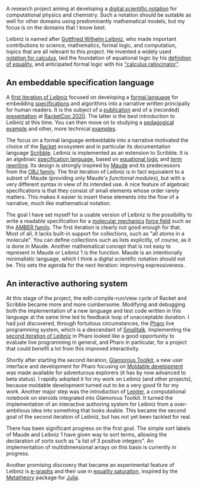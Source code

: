 A research project aiming at developing a [digital scientific notation](Digital%20scientific%20notation.md) for computational physics and chemistry. Such a notation should be suitable as well for other domains using predominantly mathematical models, but my focus is on the domains that I know best.

Leibniz is named after
[Gottfried Wilhelm Leibniz](https://en.wikipedia.org/wiki/Gottfried_Wilhelm_Leibniz),
who made important contributions to science, mathematics, formal
logic, and computation, topics that are all relevant to this project.
He invented a widely used [notation for calculus](https://en.wikipedia.org/wiki/Leibniz%27s_notation),
laid the foundation of equational logic by his [definition of equality](https://en.wikipedia.org/wiki/Equality_(mathematics)),
and anticipated formal logic with his ["calculus ratiocinator"](https://en.wikipedia.org/wiki/Calculus_ratiocinator).

## An embeddable specification language

A [first iteration of Leibniz](https://github.com/khinsen/leibniz) focused on developing a [formal language](Formal%20language.md) for embedding [specifications](Specification.md) and algorithms into a narrative written principally for human readers. It is the subject of a [publication](https://doi.org/10.7717/peerj-cs.158) and of a (recorded) [presentation](https://youtu.be/YbznItQpALo?t=2104) at [RacketCon 2020](https://con.racket-lang.org/2020/). The latter is the best introduction to Leibniz at this time. You can then move on to studying a [pedagogical example](https://khinsen.net/leibniz-examples/examples/leibniz-by-example.html) and other, more technical [examples](https://khinsen.net/leibniz-examples/).

The focus on a formal language embeddable into a narrative motivated the choice of the [Racket](https://racket-lang.org/) ecosystem and in particular its documentation language [Scribble](https://docs.racket-lang.org/scribble/). Leibniz is implemented as an extension to Scribble. It is an algebraic [specification language](https://en.wikipedia.org/wiki/Specification_language), based on [equational logic](https://en.wikipedia.org/wiki/Equational_logic) and [term rewriting](https://en.wikipedia.org/wiki/Rewriting#Term_rewriting_systems). Its design is strongly inspired by [Maude](https://maude.cs.illinois.edu/w/index.php/The_Maude_System) and its predecessors from the [OBJ family](https://cseweb.ucsd.edu/~goguen/sys/obj.html). The first iteration of Leibniz is in fact equivalent to a subset of Maude (providing only Maude's *functional modules*), but with a very different syntax in view of its intended use. A nice feature of algebraic specifications is that they consist of small elements whose order rarely matters. This makes it easier to insert these elements into the flow of a narrative, much like mathematical notation.

The goal I have set myself for a usable version of Leibniz is the possibility to write a readable specification for a [molecular mechanics](Molecular%20mechanics.md) [force field](Force%20field.md) such as the [AMBER family](https://ambermd.org/AmberModels.php). The first iteration is clearly not good enough for that. Most of all, it lacks built-in support for collections, such as "all atoms in a molecule". You can define collections such as lists explicitly, of course, as it is done in Maude. Another mathematical concept that is not easy to represent in Maude or Leibniz 1 is the function. Maude is an intentionally minimalistic language, which I think a digital scientific notation should not be.  This sets the agenda for the next iteration: improving expressiveness.

## An interactive authoring system

At this stage of the project, the edit-compile-run/view cycle of Racket and Scribble became more and more cumbersome. Modifying and debugging both the implementation of a new language and test code written in this language at the same time led to feedback loop of unacceptable duration. I had just discovered, through fortuitous circumstances, the [Pharo](Pharo.md) live programming system, which is a descendant of [Smalltalk](Smalltalk.md). Implementing the [second iteration of Leibniz](https://github.com/khinsen/leibniz-pharo) in Pharo looked like a good opportunity to evaluate live programming in general, and Pharo in particular, for a project that could benefit a lot from this improved interactivity.

Shortly after starting the second iteration, [Glamorous Toolkit](https://gtoolkit.com/), a new user interface and development for Pharo focusing on [Moldable development](Moldable%20development.md) was made available for adventurous explorers (it has by now advanced to beta status). I rapidly adopted it for my work on Leibniz (and other projects), because moldable development turned out to be a very good fit for my work. Another major step was the introduction of [Lepiter](https://lepiter.io/feenk/introducing-lepiter--knowledge-management--e2p6apqsz5npq7m4xte0kkywn/), a computational notebook on steroids integrated into Glamorous Toolkit. It turned the implementation of an interactive authoring system for Leibniz from a over-ambitious idea into something that looks doable. This became the second goal of the second iteration of Leibniz, but has not yet been tackled for real.

There has been significant progress on the first goal. The simple sort labels of Maude and Leibniz 1 have given way to sort terms, allowing the declaration of sorts such as "a list of 3 positive integers". An implementation of multidimensional arrays on this basis is currently in progress.

Another promising discovery that became an experimental feature of Leibniz is [e-graphs](https://en.wikipedia.org/wiki/E-graph) and their use in [equality saturation](https://blog.sigplan.org/2021/04/06/equality-saturation-with-egg/), inspired by the [Metatheory](https://docs.juliahub.com/Metatheory/Hi8Kc/0.3.2/egraphs/) package for [Julia](Julia.md).
